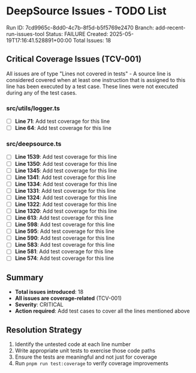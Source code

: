 # DeepSource Issues - TODO List

Run ID: 7cd9965c-8dd0-4c7b-8f5d-b5f5769e2470
Branch: add-recent-run-issues-tool
Status: FAILURE
Created: 2025-05-19T17:16:41.528891+00:00
Total Issues: 18

## Critical Coverage Issues (TCV-001)

All issues are of type "Lines not covered in tests" - A source line is considered covered when at least one instruction that is assigned to this line has been executed by a test case. These lines were not executed during any of the test cases.

### src/utils/logger.ts
- [ ] **Line 71**: Add test coverage for this line
- [ ] **Line 64**: Add test coverage for this line

### src/deepsource.ts
- [ ] **Line 1539**: Add test coverage for this line
- [ ] **Line 1350**: Add test coverage for this line
- [ ] **Line 1345**: Add test coverage for this line
- [ ] **Line 1341**: Add test coverage for this line
- [ ] **Line 1334**: Add test coverage for this line
- [ ] **Line 1331**: Add test coverage for this line
- [ ] **Line 1324**: Add test coverage for this line
- [ ] **Line 1322**: Add test coverage for this line
- [ ] **Line 1320**: Add test coverage for this line
- [ ] **Line 613**: Add test coverage for this line
- [ ] **Line 598**: Add test coverage for this line
- [ ] **Line 595**: Add test coverage for this line
- [ ] **Line 590**: Add test coverage for this line
- [ ] **Line 583**: Add test coverage for this line
- [ ] **Line 581**: Add test coverage for this line
- [ ] **Line 574**: Add test coverage for this line

## Summary
- **Total issues introduced**: 18
- **All issues are coverage-related** (TCV-001)
- **Severity**: CRITICAL
- **Action required**: Add test cases to cover all the lines mentioned above

## Resolution Strategy
1. Identify the untested code at each line number
2. Write appropriate unit tests to exercise those code paths
3. Ensure the tests are meaningful and not just for coverage
4. Run `pnpm run test:coverage` to verify coverage improvements